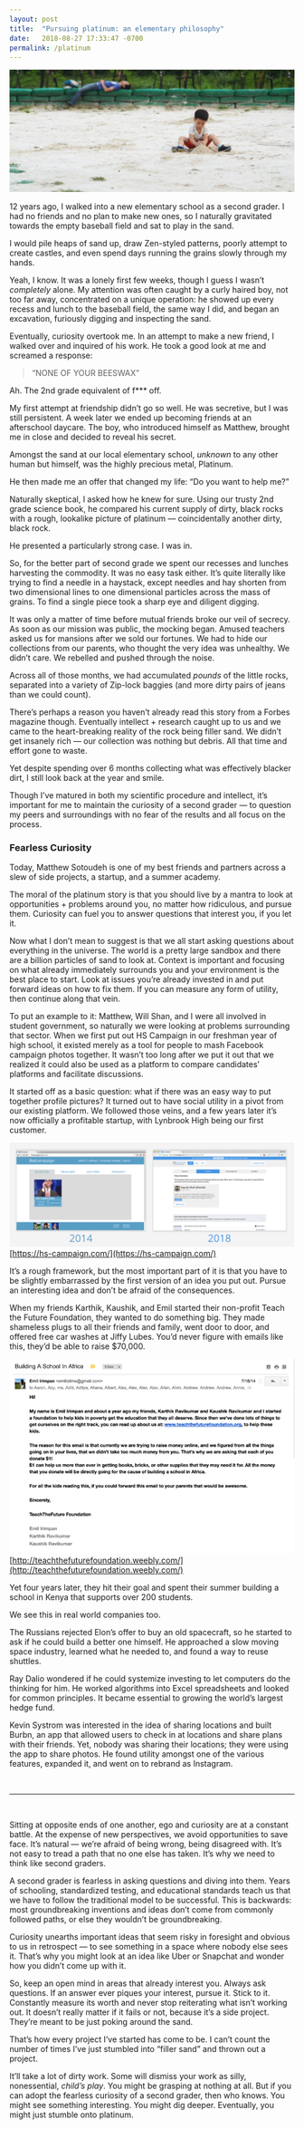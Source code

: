```yaml
---
layout: post
title:  "Pursuing platinum: an elementary philosophy"
date:   2018-08-27 17:33:47 -0700
permalink: /platinum
---
```

![](/assets/platinum/sand.jpeg)

12 years ago, I walked into a new elementary school as a second grader. I had no
friends and no plan to make new ones, so I naturally gravitated towards the
empty baseball field and sat to play in the sand.

I would pile heaps of sand up, draw Zen-styled patterns, poorly attempt to
create castles, and even spend days running the grains slowly through my hands.

Yeah, I know. It was a lonely first few weeks, though I guess I wasn’t
*completely* alone. My attention was often caught by a curly haired boy, not too
far away, concentrated on a unique operation: he showed up every recess and
lunch to the baseball field, the same way I did, and began an excavation,
furiously digging and inspecting the sand.

Eventually, curiosity overtook me. In an attempt to make a new friend, I walked
over and inquired of his work. He took a good look at me and screamed a
response:

> “NONE OF YOUR BEESWAX”

Ah. The 2nd grade equivalent of f*** off.

My first attempt at friendship didn’t go so well. He was secretive, but I was
still persistent. A week later we ended up becoming friends at an afterschool
daycare. The boy, who introduced himself as Matthew, brought me in close and
decided to reveal his secret.

Amongst the sand at our local elementary school, *unknown* to any other human
but himself, was the highly precious metal, Platinum.

He then made me an offer that changed my life: “Do you want to help me?”

Naturally skeptical, I asked how he knew for sure. Using our trusty 2nd grade
science book, he compared his current supply of dirty, black rocks with a rough,
lookalike picture of platinum — coincidentally another dirty, black rock.

He presented a particularly strong case. I was in.

So, for the better part of second grade we spent our recesses and lunches
harvesting the commodity. It was no easy task either. It’s quite literally like
trying to find a needle in a haystack, except needles and hay shorten from two
dimensional lines to one dimensional particles across the mass of grains. To
find a single piece took a sharp eye and diligent digging.

It was only a matter of time before mutual friends broke our veil of secrecy. As
soon as our mission was public, the mocking began. Amused teachers asked us for
mansions after we sold our fortunes. We had to hide our collections from our
parents, who thought the very idea was unhealthy. We didn’t care. We rebelled
and pushed through the noise.

Across all of those months, we had accumulated *pounds* of the little rocks,
separated into a variety of Zip-lock baggies (and more dirty pairs of jeans than
we could count).

There’s perhaps a reason you haven’t already read this story from a Forbes
magazine though. Eventually intellect + research caught up to us and we came to
the heart-breaking reality of the rock being filler sand. We didn’t get insanely
rich — our collection was nothing but debris. All that time and effort gone to
waste.

Yet despite spending over 6 months collecting what was effectively blacker dirt,
I still look back at the year and smile.

Though I’ve matured in both my scientific procedure and intellect, it’s
important for me to maintain the curiosity of a second grader — to question my
peers and surroundings with no fear of the results and all focus on the process.

### Fearless Curiosity

Today, Matthew Sotoudeh is one of my best friends and partners across a slew of
side projects, a startup, and a summer academy.

The moral of the platinum story is that you should live by a mantra to look at
opportunities + problems around you, no matter how ridiculous, and pursue them.
Curiosity can fuel you to answer questions that interest you, if you let it.

Now what I don’t mean to suggest is that we all start asking questions about
everything in the universe. The world is a pretty large sandbox and there are a
billion particles of sand to look at. Context is important and focusing on what
already immediately surrounds you and your environment is the best place to
start. Look at issues you’re already invested in and put forward ideas on how to
fix them. If you can measure any form of utility, then continue along that vein.

To put an example to it: Matthew, Will Shan, and I were all involved in student
government, so naturally we were looking at problems surrounding that sector.
When we first put out HS Campaign in our freshman year of high school, it
existed merely as a tool for people to mash Facebook campaign photos together.
It wasn’t too long after we put it out that we realized it could also be used as
a platform to compare candidates’ platforms and facilitate discussions.

It started off as a basic question: what if there was an easy way to put
together profile pictures? It turned out to have social utility in a pivot from
our existing platform. We followed those veins, and a few years later it’s now
officially a profitable startup, with Lynbrook High being our first customer.

![](/assets/platinum/hscampaign.png)
<span class="figcaption_hack">[https://hs-campaign.com/](https://hs-campaign.com/)</span>

It’s a rough framework, but the most important part of it is that you have to be
slightly embarrassed by the first version of an idea you put out. Pursue an
interesting idea and don’t be afraid of the consequences.

When my friends Karthik, Kaushik, and Emil started their non-profit Teach the
Future Foundation, they wanted to do something big. They made shameless plugs to
all their friends and family, went door to door, and offered free car washes at
Jiffy Lubes. You’d never figure with emails like this, they’d be able to raise
$70,000.

![](/assets/platinum/email.png)
<span class="figcaption_hack">[http://teachthefuturefoundation.weebly.com/](http://teachthefuturefoundation.weebly.com/)</span>

Yet four years later, they hit their goal and spent their summer building a
school in Kenya that supports over 200 students.

We see this in real world companies too.

The Russians rejected Elon’s offer to buy an old spacecraft, so he started to
ask if he could build a better one himself. He approached a slow moving space
industry, learned what he needed to, and found a way to reuse shuttles.

Ray Dalio wondered if he could systemize investing to let computers do the
thinking for him. He worked algorithms into Excel spreadsheets and looked for
common principles. It became essential to growing the world’s largest hedge
fund.

Kevin Systrom was interested in the idea of sharing locations and built Burbn,
an app that allowed users to check in at locations and share plans with their
friends. Yet, nobody was sharing their locations; they were using the app to
share photos. He found utility amongst one of the various features, expanded it,
and went on to rebrand as Instagram.

<br />

*****

<br />


Sitting at opposite ends of one another, ego and curiosity are at a constant
battle. At the expense of new perspectives, we avoid opportunities to save face.
It’s natural — we’re afraid of being wrong, being disagreed with. It’s not easy
to tread a path that no one else has taken. It’s why we need to think like
second graders.

A second grader is fearless in asking questions and diving into them. Years of
schooling, standardized testing, and educational standards teach us that we have
to follow the traditional model to be successful. This is backwards: most
groundbreaking inventions and ideas don’t come from commonly followed paths, or
else they wouldn’t be groundbreaking.

Curiosity unearths important ideas that seem risky in foresight and obvious to
us in retrospect — to see something in a space where nobody else sees it. That’s
why you might look at an idea like Uber or Snapchat and wonder how you didn’t
come up with it.

So, keep an open mind in areas that already interest you. Always ask questions.
If an answer ever piques your interest, pursue it. Stick to it. Constantly
measure its worth and never stop reiterating what isn’t working out. It doesn’t
really matter if it fails or not, because it’s a side project. They’re meant to
be just poking around the sand.

That’s how every project I’ve started has come to be. I can’t count the number
of times I’ve just stumbled into “filler sand” and thrown out a project.

It’ll take a lot of dirty work. Some will dismiss your work as silly,
nonessential, *child’s play*. You might be grasping at nothing at all. But if
you can adopt the fearless curiosity of a second grader, then who knows. You
might see something interesting. You might dig deeper. Eventually, you might
just stumble onto platinum.
